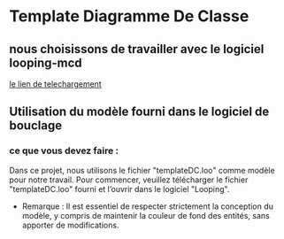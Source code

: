 # Template Diagramme De Classe 
## nous choisissons de travailler avec le logiciel looping-mcd 
  [ le lien de telechargement ](https://www.looping-mcd.fr/)
 ## Utilisation du modèle fourni dans le logiciel de bouclage
 ### ce que vous devez faire : 
Dans ce projet, nous utilisons le fichier "templateDC.loo" comme modèle pour notre travail. Pour commencer, veuillez télécharger le fichier "templateDC.loo" fourni et l’ouvrir dans le logiciel "Looping". 
- Remarque : Il est essentiel de respecter strictement la conception du modèle, y compris de maintenir la couleur de fond des entités, sans apporter de modifications.